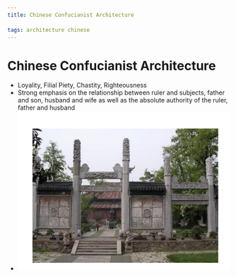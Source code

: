 ```yaml
---
title: Chinese Confucianist Architecture

tags: architecture chinese 
---
```


# Chinese Confucianist Architecture
- Loyality, Filial Piety, Chastity, Righteousness
- Strong emphasis on the relationship between ruler and subjects, father and son, husband and wife as well as the absolute authority of the ruler, father and husband
- ![](../assets/Pasted%20image%2020221007105854.png)
